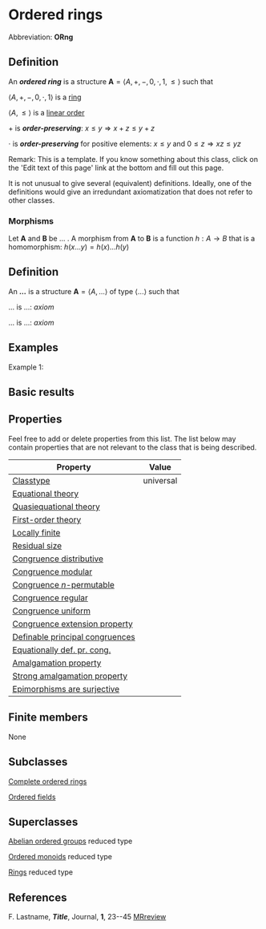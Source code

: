 # Ordered rings

Abbreviation: **ORng**

## Definition
An ***ordered ring*** is a structure $\mathbf{A}=\langle A,+,-,0,\cdot,1,\le\rangle$ such that

$\langle A,+,-,0,\cdot,1\rangle$ is a [ring](rings.md)

$\langle A,\le\rangle$ is a [linear order](linear_orders.md)

$+$ is ***order-preserving***: $x\le y\Longrightarrow x+z\le y+z$

$\cdot$ is ***order-preserving*** for positive elements: $x\le y\text{ and }0\le z\Longrightarrow xz\le yz$

Remark: This is a template.
If you know something about this class, click on the 'Edit text of this page' link at the bottom and fill out this page.

It is not unusual to give several (equivalent) definitions. Ideally, one of the definitions would give an irredundant axiomatization that does not refer to other classes.

### Morphisms
Let $\mathbf{A}$ and $\mathbf{B}$ be ... . A morphism from $\mathbf{A}$ to $\mathbf{B}$ is a function $h:A\rightarrow B$ that is a homomorphism: 
$h(x ... y)=h(x) ... h(y)$

## Definition
An ***...*** is a structure $\mathbf{A}=\langle A,...\rangle$ of type $\langle
...\rangle$ such that

$...$ is ...:  $axiom$
  
$...$ is ...:  $axiom$

## Examples
Example 1: 

## Basic results


## Properties
Feel free to add or delete properties from this list. The list below may contain properties that are not relevant to the class that is being described.



|Property|Value|
|---|---|
|[Classtype](classtype.md)                        |universal  |
|[Equational theory](equational_theory.md)                | |
|[Quasiequational theory](quasiequational_theory.md)           | |
|[First-order theory](first-order_theory.md)               | |
|[Locally finite](locally_finite.md)                   | |
|[Residual size](residual_size.md)                    | |
|[Congruence distributive](congruence_distributive.md)          | |
|[Congruence modular](congruence_modular.md)               | |
|[Congruence $n$-permutable](congruence_$n$-permutable.md)        | |
|[Congruence regular](congruence_regular.md)               | |
|[Congruence uniform](congruence_uniform.md)               | |
|[Congruence extension property](congruence_extension_property.md)    | |
|[Definable principal congruences](definable_principal_congruences.md)  | |
|[Equationally def. pr. cong.](equationally_def._pr._cong..md)      | |
|[Amalgamation property](amalgamation_property.md)            | |
|[Strong amalgamation property](strong_amalgamation_property.md)     | |
|[Epimorphisms are surjective](epimorphisms_are_surjective.md)      | |

## Finite members
 None

## Subclasses
  [Complete ordered rings](complete_ordered_rings.md)

  [Ordered fields](ordered_fields.md)


## Superclasses
  [Abelian ordered groups](abelian_ordered_groups.md) reduced type

  [Ordered monoids](ordered_monoids.md) reduced type

  [Rings](rings.md) reduced type


## References


F. Lastname, ***Title***, Journal, **1**, 23--45 [MRreview](mrreviews.md) 



